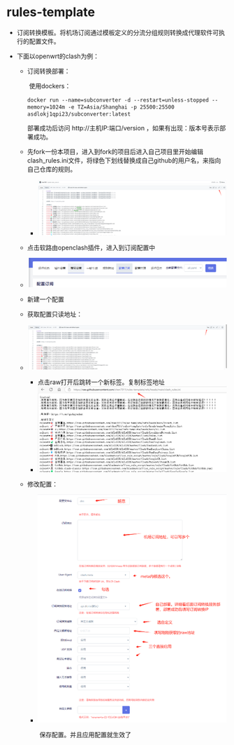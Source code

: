 # rules-template

- 订阅转换模板。将机场订阅通过模板定义的分流分组规则转换成代理软件可执行的配置文件。

- 下面以openwrt的clash为例：

  - 订阅转换部署：

    ​	使用dockers：

    ```
    docker run --name=subconverter -d --restart=unless-stopped --memory=1024m -e TZ=Asia/Shanghai -p 25500:25500 asdlokj1qpi23/subconverter:latest
    ```

       部署成功后访问 http://主机IP:端口/version   ，如果有出现：版本号表示部署成功。

  - 先fork一份本项目，进入到fork的项目后进入自己项目里开始编辑clash_rules.ini文件，将绿色下划线替换成自己github的用户名，来指向自己仓库的规则。

    - ![image-20250501151015476](.\image-20250501151015476.png)

  - 点击软路由openclash插件，进入到订阅配置中

  - ![image-20250501151206283](.\image-20250501151206283.png)

  - 新建一个配置

  - 获取配置只读地址：

  - ![image-20250501151625443](.\image-20250501151625443.png)

    - 点击raw打开后跳转一个新标签。复制标签地址
    - ![image-20250501151714402](.\image-20250501151714402.png)

  - 修改配置：

    - ![image-20250501152138844](.\image-20250501152138844.png)

      ​	保存配置。并且应用配置就生效了

    